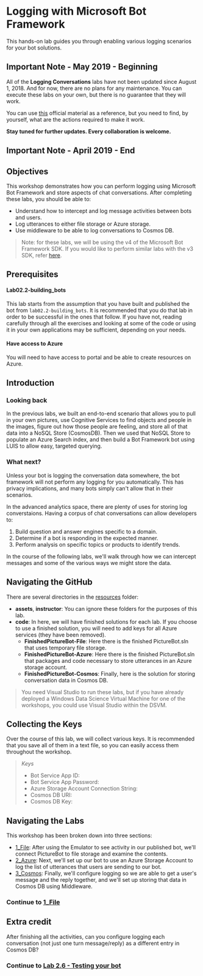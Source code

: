 # Logging with Microsoft Bot Framework 

This hands-on lab guides you through enabling various logging scenarios for your bot solutions.  

## Important Note - May 2019 - Beginning

All of the **Logging Conversations** labs have not been updated since August 1, 2018. And for now, there are no plans for any maintenance.
You can execute these labs on your own, but there is no guarantee that they will work.

You can use [this](https://docs.microsoft.com/en-us/azure/bot-service/bot-builder-tutorial-persist-user-inputs?view=azure-bot-service-4.0&tabs=csharp) official material as a reference, but you need to find, by yourself, what are the actions required to make it work.

**Stay tuned for further updates. Every collaboration is welcome.**

## Important Note - April 2019 - End


## Objectives
This workshop demonstrates how you can perform logging using Microsoft Bot Framework and store aspects of chat conversations. After completing these labs, you should be able to:  

- Understand how to intercept and log message activities between bots and users.  
- Log utterances to either file storage or Azure storage.  
- Use middleware to be able to log conversations to Cosmos DB.  

> Note: for these labs, we will be using the v4 of the Microsoft Bot Framework SDK. If you would like to perform similar labs with the v3 SDK, refer [here](./resources/SDK_V3_Labs).

## Prerequisites  

#### Lab02.2-building_bots  
This lab starts from the assumption that you have built and published the bot from `lab02.2-building_bots`. It is recommended that you do that lab in order to be successful in the ones that follow. If you have not, reading carefully through all the exercises and looking at some of the code or using it in your own applications may be sufficient, depending on your needs.  

#### Have access to Azure  
You will need to have access to portal and be able to create resources on Azure.   

## Introduction

### Looking back  
In the previous labs, we built an end-to-end scenario that allows you to pull in your own pictures, use Cognitive Services to find objects and people in the images, figure out how those people are feeling, and store all of that data into a NoSQL Store (CosmosDB). Then we used that NoSQL Store to populate an Azure Search index, and then build a Bot Framework bot using LUIS to allow easy, targeted querying.

### What next?

Unless your bot is logging the conversation data somewhere, the bot framework will not perform any logging for you automatically. This has privacy implications, and many bots simply can't allow that in their scenarios.  

In the advanced analytics space, there are plenty of uses for storing log converstaions. Having a corpus of chat conversations can allow developers to: 
1. Build question and answer engines specific to a domain.
2. Determine if a bot is responding in the expected manner.
3. Perform analysis on specific topics or products to identify trends.  

In the course of the following labs, we'll walk through how we can intercept messages and some of the various ways we might store the data.  


## Navigating the GitHub ##

There are several directories in the [resources](./resources) folder:

- **assets**, **instructor**: You can ignore these folders for the purposes of this lab.
- **code**: In here, we will have finished solutions for each lab. If you choose to use a finished solution, you will need to add keys for all Azure services (they have been removed).
	- **FinishedPictureBot-File**: Here there is the finished PictureBot.sln that uses temporary file storage.
	- **FinishedPictureBot-Azure**: Here there is the finished PictureBot.sln that packages and code necessary to store utterances in an Azure storage account.
	- **FinishedPictureBot-Cosmos**: Finally, here is the solution for storing conversation data in Cosmos DB.


> You need Visual Studio to run these labs, but if you have already deployed a Windows Data Science Virtual Machine for one of the workshops, you could use Visual Studio within the DSVM.

## Collecting the Keys

Over the course of this lab, we will collect various keys. It is recommended that you save all of them in a text file, so you can easily access them throughout the workshop.

>_Keys_
>- Bot Service App ID:
>- Bot Service App Password:
>- Azure Storage Account Connection String:
>- Cosmos DB URI:
>- Cosmos DB Key:


## Navigating the Labs

This workshop has been broken down into three sections:
- [1_File](./1_File.md): After using the Emulator to see activity in our published bot, we'll connect PictureBot to file storage and examine the contents.  
- [2_Azure](./2_Azure.md): Next, we'll set up our bot to use an Azure Storage Account to log the list of utterances that users are sending to our bot.  
- [3_Cosmos](./3_Cosmos.md): Finally, we'll configure logging so we are able to get a user's message and the reply together, and we'll set up storing that data in Cosmos DB using Middleware.  


### Continue to [1_File](./1_File.md)

## Extra credit

After finishing all the activities, can you configure logging each conversation (not just one turn message/reply) as a different entry in Cosmos DB?  

### Continue to [Lab 2.6 - Testing your bot](../lab02.6-testing_bots/0_README.md)
